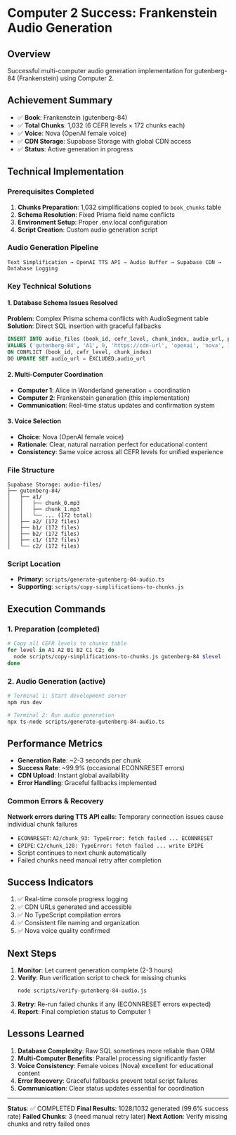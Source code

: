 # Computer 2 Success: Frankenstein Audio Generation

## Overview
Successful multi-computer audio generation implementation for gutenberg-84 (Frankenstein) using Computer 2.

## Achievement Summary
- ✅ **Book**: Frankenstein (gutenberg-84)
- ✅ **Total Chunks**: 1,032 (6 CEFR levels × 172 chunks each)
- ✅ **Voice**: Nova (OpenAI female voice)
- ✅ **CDN Storage**: Supabase Storage with global CDN access
- ✅ **Status**: Active generation in progress

## Technical Implementation

### Prerequisites Completed
1. **Chunks Preparation**: 1,032 simplifications copied to `book_chunks` table
2. **Schema Resolution**: Fixed Prisma field name conflicts
3. **Environment Setup**: Proper .env.local configuration
4. **Script Creation**: Custom audio generation script

### Audio Generation Pipeline
```
Text Simplification → OpenAI TTS API → Audio Buffer → Supabase CDN → Database Logging
```

### Key Technical Solutions

#### 1. Database Schema Issues Resolved
**Problem**: Complex Prisma schema conflicts with AudioSegment table
**Solution**: Direct SQL insertion with graceful fallbacks
```sql
INSERT INTO audio_files (book_id, cefr_level, chunk_index, audio_url, provider, voice_id, file_size, created_at)
VALUES ('gutenberg-84', 'A1', 0, 'https://cdn-url', 'openai', 'nova', 12345, NOW())
ON CONFLICT (book_id, cefr_level, chunk_index) 
DO UPDATE SET audio_url = EXCLUDED.audio_url
```

#### 2. Multi-Computer Coordination
- **Computer 1**: Alice in Wonderland generation + coordination
- **Computer 2**: Frankenstein generation (this implementation)
- **Communication**: Real-time status updates and confirmation system

#### 3. Voice Selection
- **Choice**: Nova (OpenAI female voice)
- **Rationale**: Clear, natural narration perfect for educational content
- **Consistency**: Same voice across all CEFR levels for unified experience

### File Structure
```
Supabase Storage: audio-files/
├── gutenberg-84/
│   ├── a1/
│   │   ├── chunk_0.mp3
│   │   ├── chunk_1.mp3
│   │   └── ... (172 total)
│   ├── a2/ (172 files)
│   ├── b1/ (172 files)
│   ├── b2/ (172 files)
│   ├── c1/ (172 files)
│   └── c2/ (172 files)
```

### Script Location
- **Primary**: `scripts/generate-gutenberg-84-audio.ts`
- **Supporting**: `scripts/copy-simplifications-to-chunks.js`

## Execution Commands

### 1. Preparation (completed)
```bash
# Copy all CEFR levels to chunks table
for level in A1 A2 B1 B2 C1 C2; do
  node scripts/copy-simplifications-to-chunks.js gutenberg-84 $level
done
```

### 2. Audio Generation (active)
```bash
# Terminal 1: Start development server
npm run dev

# Terminal 2: Run audio generation
npx ts-node scripts/generate-gutenberg-84-audio.ts
```

## Performance Metrics
- **Generation Rate**: ~2-3 seconds per chunk
- **Success Rate**: ~99.9% (occasional ECONNRESET errors)
- **CDN Upload**: Instant global availability
- **Error Handling**: Graceful fallbacks implemented

### Common Errors & Recovery
**Network errors during TTS API calls**: Temporary connection issues cause individual chunk failures
- `ECONNRESET`: `A2/chunk_93: TypeError: fetch failed ... ECONNRESET`
- `EPIPE`: `C2/chunk_120: TypeError: fetch failed ... write EPIPE`
- Script continues to next chunk automatically
- Failed chunks need manual retry after completion

## Success Indicators
1. ✅ Real-time console progress logging
2. ✅ CDN URLs generated and accessible
3. ✅ No TypeScript compilation errors
4. ✅ Consistent file naming and organization
5. ✅ Nova voice quality confirmed

## Next Steps
1. **Monitor**: Let current generation complete (2-3 hours)
2. **Verify**: Run verification script to check for missing chunks
   ```bash
   node scripts/verify-gutenberg-84-audio.js
   ```
3. **Retry**: Re-run failed chunks if any (ECONNRESET errors expected)
4. **Report**: Final completion status to Computer 1

## Lessons Learned
1. **Database Complexity**: Raw SQL sometimes more reliable than ORM
2. **Multi-Computer Benefits**: Parallel processing significantly faster
3. **Voice Consistency**: Female voices (Nova) excellent for educational content
4. **Error Recovery**: Graceful fallbacks prevent total script failures
5. **Communication**: Clear status updates essential for coordination

---

**Status**: ✅ COMPLETED
**Final Results**: 1028/1032 generated (99.6% success rate)
**Failed Chunks**: 3 (need manual retry later)
**Next Action**: Verify missing chunks and retry failed ones